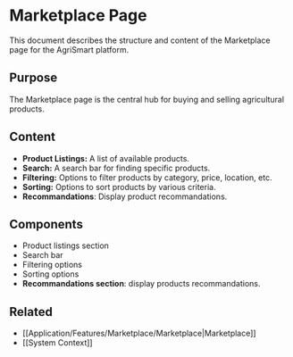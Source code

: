 # Marketplace Page

This document describes the structure and content of the Marketplace page for the AgriSmart platform.

## Purpose

The Marketplace page is the central hub for buying and selling agricultural products.

## Content

*   **Product Listings:** A list of available products.
*   **Search:** A search bar for finding specific products.
*   **Filtering:** Options to filter products by category, price, location, etc.
*   **Sorting:** Options to sort products by various criteria.
* **Recommandations**: Display product recommandations.

## Components

*   Product listings section
*   Search bar
*   Filtering options
*   Sorting options
* **Recommandations section**: display products recommandations.

## Related

* [[Application/Features/Marketplace/Marketplace|Marketplace]]
* [[System Context]]
